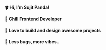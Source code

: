  #### 🍀 Hi, I’m Sujit Panda!
 #### 🌱 Chill Frontend Developer
 #### 🐢 Love to build and design awesome projects
 #### 🤍 Less bugs, more vibes..





